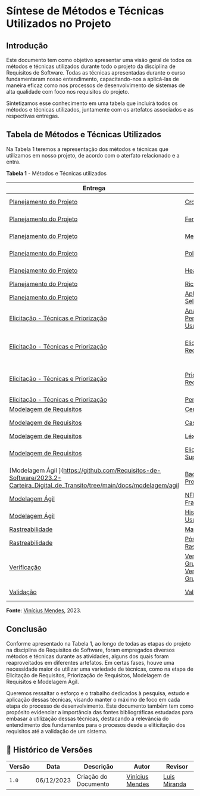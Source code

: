 # Síntese de Métodos e Técnicas Utilizados no Projeto

## Introdução

Este documento tem como objetivo apresentar uma visão geral de todos os métodos e técnicas utilizados durante todo o projeto da disciplina de Requisitos de Software. Todas as técnicas apresentadas durante o curso fundamentaram nosso entendimento, capacitando-nos a aplicá-las de maneira eficaz como nos processos de desenvolvimento de sistemas de alta qualidade com foco nos requisitos do projeto.

Sintetizamos esse conhecimento em uma tabela que incluirá todos os métodos e técnicas utilizados, juntamente com os artefatos associados e as respectivas entregas.

## Tabela de Métodos e Técnicas Utilizados

Na Tabela 1 teremos a representação dos métodos e técnicas que utilizamos em nosso projeto, de acordo com o aterfato relacionado e a entra.

**Tabela 1** - Métodos e Técnicas utilizados

| Entrega | Artefato | Método/Técnica |
|---------|----------|----------------|
|[Planejamento do Projeto](https://github.com/Requisitos-de-Software/2023.2-Carteira_Digital_de_Transito/tree/main/docs/planejamento) |[Cronograma](https://requisitos-de-software.github.io/2023.2-Carteira_Digital_de_Transito/planejamento/cronograma/) | Não foi utilizado método/técnica | 
|[Planejamento do Projeto](https://github.com/Requisitos-de-Software/2023.2-Carteira_Digital_de_Transito/tree/main/docs/planejamento) |[Ferraments](https://requisitos-de-software.github.io/2023.2-Carteira_Digital_de_Transito/planejamento/ferramenta/) | Não foi utilizado método/técnica|
|[Planejamento do Projeto](https://github.com/Requisitos-de-Software/2023.2-Carteira_Digital_de_Transito/tree/main/docs/planejamento) |[Metodologia](https://requisitos-de-software.github.io/2023.2-Carteira_Digital_de_Transito/planejamento/metodologia/) | Não foi utilizado método/técnica|
|[Planejamento do Projeto](https://github.com/Requisitos-de-Software/2023.2-Carteira_Digital_de_Transito/tree/main/docs/planejamento) |[Políticas](https://requisitos-de-software.github.io/2023.2-Carteira_Digital_de_Transito/planejamento/pol%C3%ADticas/) | Não foi utilizado método/técnica|
|[Planejamento do Projeto](https://github.com/Requisitos-de-Software/2023.2-Carteira_Digital_de_Transito/tree/main/docs/planejamento) |[Heatmap](https://requisitos-de-software.github.io/2023.2-Carteira_Digital_de_Transito/planejamento/Heatmap/) | Não foi utilizado método/técnica|
|[Planejamento do Projeto](https://github.com/Requisitos-de-Software/2023.2-Carteira_Digital_de_Transito/tree/main/docs/planejamento) |[Rich Picture](https://requisitos-de-software.github.io/2023.2-Carteira_Digital_de_Transito/pr%C3%A9-rastreabilidade/rich%20picture/) | [Rich Picture](https://requisitos-de-software.github.io/2023.2-Carteira_Digital_de_Transito/pr%C3%A9-rastreabilidade/rich%20picture/) | 
|[Planejamento do Projeto](https://github.com/Requisitos-de-Software/2023.2-Carteira_Digital_de_Transito/tree/main/docs/planejamento) |[Aplicativo Selecionado](https://requisitos-de-software.github.io/2023.2-Carteira_Digital_de_Transito/planejamento/aplicativo/) |Não foi utilizado método/técnica |
| [Elicitação - Técnicas e Priorização](https://github.com/Requisitos-de-Software/2023.2-Carteira_Digital_de_Transito/tree/main/docs/elicita%C3%A7%C3%A3o) | [Análise do Perfil de Usuários](https://requisitos-de-software.github.io/2023.2-Carteira_Digital_de_Transito/elicita%C3%A7%C3%A3o/PerfildeUsuario/PerfilUsuario/) | [Questionário](https://requisitos-de-software.github.io/2023.2-Carteira_Digital_de_Transito/elicita%C3%A7%C3%A3o/PerfildeUsuario/Questionario/) <br> [Análise Documental](https://requisitos-de-software.github.io/2023.2-Carteira_Digital_de_Transito/elicita%C3%A7%C3%A3o/PerfildeUsuario/AnaliseDocumento/) |
| [Elicitação - Técnicas e Priorização](https://github.com/Requisitos-de-Software/2023.2-Carteira_Digital_de_Transito/tree/main/docs/elicita%C3%A7%C3%A3o) | [Elicitação de Requisitos](https://requisitos-de-software.github.io/2023.2-Carteira_Digital_de_Transito/elicita%C3%A7%C3%A3o/requisitos_elicitados/) | [Storyboard](https://requisitos-de-software.github.io/2023.2-Carteira_Digital_de_Transito/elicita%C3%A7%C3%A3o/storyboard/), [Glossário](https://requisitos-de-software.github.io/2023.2-Carteira_Digital_de_Transito/elicita%C3%A7%C3%A3o/glossario/), [Entrevista](https://requisitos-de-software.github.io/2023.2-Carteira_Digital_de_Transito/elicita%C3%A7%C3%A3o/entrevista/) e [Introspecção](https://requisitos-de-software.github.io/2023.2-Carteira_Digital_de_Transito/elicita%C3%A7%C3%A3o/Introspeccao/) |
| [Elicitação - Técnicas e Priorização](https://github.com/Requisitos-de-Software/2023.2-Carteira_Digital_de_Transito/tree/main/docs/elicita%C3%A7%C3%A3o) | [Priorização de Requisitos](https://requisitos-de-software.github.io/2023.2-Carteira_Digital_de_Transito/elicita%C3%A7%C3%A3o/requisitos_elicitados/) | [First Things First](https://requisitos-de-software.github.io/2023.2-Carteira_Digital_de_Transito/elicita%C3%A7%C3%A3o/prioriza%C3%A7%C3%A3o/first_things_first/), [Three Level Scale](https://requisitos-de-software.github.io/2023.2-Carteira_Digital_de_Transito/elicita%C3%A7%C3%A3o/prioriza%C3%A7%C3%A3o/three_level_scale/) e [$100](https://requisitos-de-software.github.io/2023.2-Carteira_Digital_de_Transito/elicita%C3%A7%C3%A3o/prioriza%C3%A7%C3%A3o/100/) |
| [Elicitação - Técnicas e Priorização](https://github.com/Requisitos-de-Software/2023.2-Carteira_Digital_de_Transito/tree/main/docs/elicita%C3%A7%C3%A3o) | [Personas](https://requisitos-de-software.github.io/2023.2-Carteira_Digital_de_Transito/elicita%C3%A7%C3%A3o/personas/) | [Personas](https://requisitos-de-software.github.io/2023.2-Carteira_Digital_de_Transito/elicita%C3%A7%C3%A3o/personas/) | 
| [Modelagem de Requisitos](https://github.com/Requisitos-de-Software/2023.2-Carteira_Digital_de_Transito/tree/main/docs/modelagem) | [Cenários](https://requisitos-de-software.github.io/2023.2-Carteira_Digital_de_Transito/modelagem/cenarios/) | [Cenários](https://requisitos-de-software.github.io/2023.2-Carteira_Digital_de_Transito/modelagem/cenarios/) |
| [Modelagem de Requisitos](https://github.com/Requisitos-de-Software/2023.2-Carteira_Digital_de_Transito/tree/main/docs/modelagem) | [Casos de Uso](https://requisitos-de-software.github.io/2023.2-Carteira_Digital_de_Transito/modelagem/casosDeUso/) | [Casos de Uso](https://requisitos-de-software.github.io/2023.2-Carteira_Digital_de_Transito/modelagem/casosDeUso/) <br> [Personas](https://requisitos-de-software.github.io/2023.2-Carteira_Digital_de_Transito/elicita%C3%A7%C3%A3o/personas/) |
| [Modelagem de Requisitos](https://github.com/Requisitos-de-Software/2023.2-Carteira_Digital_de_Transito/tree/main/docs/modelagem) | [Léxico](https://requisitos-de-software.github.io/2023.2-Carteira_Digital_de_Transito/modelagem/l%C3%A9xicos/) | [Léxico](https://requisitos-de-software.github.io/2023.2-Carteira_Digital_de_Transito/modelagem/l%C3%A9xicos/) | 
| [Modelagem de Requisitos](https://github.com/Requisitos-de-Software/2023.2-Carteira_Digital_de_Transito/tree/main/docs/modelagem) | [Elicitação Suplementar](https://requisitos-de-software.github.io/2023.2-Carteira_Digital_de_Transito/modelagem/especificacao-suplementar/) | [Especificação Suplementar](https://requisitos-de-software.github.io/2023.2-Carteira_Digital_de_Transito/modelagem/especificacao-suplementar/) <br> FURPS+|
| [Modelagem Ágil ](https://github.com/Requisitos-de-Software/2023.2-Carteira_Digital_de_Transito/tree/main/docs/modelagem/agil | [Backlog do Produto](https://requisitos-de-software.github.io/2023.2-Carteira_Digital_de_Transito/modelagem/agil/backlog/) | Epic, Feature and Story |
| [Modelagem Ágil ](https://github.com/Requisitos-de-Software/2023.2-Carteira_Digital_de_Transito/tree/main/docs/modelagem/agil) | [NFR Framework](https://requisitos-de-software.github.io/2023.2-Carteira_Digital_de_Transito/modelagem/agil/framework/) | [NFR Framework](https://requisitos-de-software.github.io/2023.2-Carteira_Digital_de_Transito/modelagem/agil/framework/) |
| [Modelagem Ágil](https://github.com/Requisitos-de-Software/2023.2-Carteira_Digital_de_Transito/tree/main/docs/modelagem/agil) | [Histórias de Usuário](https://requisitos-de-software.github.io/2023.2-Carteira_Digital_de_Transito/modelagem/agil/historiasUsuario/) | [Histórias de Usuário](https://requisitos-de-software.github.io/2023.2-Carteira_Digital_de_Transito/modelagem/agil/historiasUsuario/) |
| [Rastreabilidade](https://github.com/Requisitos-de-Software/2023.2-Carteira_Digital_de_Transito/tree/main/docs/pos-rastreabilidade) | [Matriz Geral](https://requisitos-de-software.github.io/2023.2-Carteira_Digital_de_Transito/pos-rastreabilidade/matriz-geral/) | [Matriz Geral](https://requisitos-de-software.github.io/2023.2-Carteira_Digital_de_Transito/pos-rastreabilidade/matriz-geral/) |
| [Rastreabilidade](https://github.com/Requisitos-de-Software/2023.2-Carteira_Digital_de_Transito/tree/main/docs/pos-rastreabilidade) | [Pós-Rastreabilidade](https://requisitos-de-software.github.io/2023.2-Carteira_Digital_de_Transito/pos-rastreabilidade/pos-rastreabilidade/) | Rastreabilidade de Toranzo |
| [Verificação](https://github.com/Requisitos-de-Software/2023.2-Carteira_Digital_de_Transito/tree/main/docs/verificacao) | [Verificação - Grupo 2](https://requisitos-de-software.github.io/2023.2-Carteira_Digital_de_Transito/pos-rastreabilidade/pos-rastreabilidade/) <br> [Verificação - Grupo 3](https://requisitos-de-software.github.io/2023.2-Carteira_Digital_de_Transito/pos-rastreabilidade/pos-rastreabilidade/) | Inspeção de Fagan | 
| [Validação]() | [Validação](https://requisitos-de-software.github.io/2023.2-Carteira_Digital_de_Transito/Validacao/Prototipo_alta_fidelidade/Agendamento/) | Protótipo de Alta Fidelidade |

**Fonte**: [Vinícius Mendes](https://github.com/yabamiah), 2023.

## Conclusão

Conforme apresentado na Tabela 1, ao longo de todas as etapas do projeto na disciplina de Requisitos de Software, foram empregados diversos métodos e técnicas durante as atividades, alguns dos quais foram reaproveitados em diferentes artefatos. Em certas fases, houve uma necessidade maior de utilizar uma variedade de técnicas, como na etapa de Elicitação de Requisitos, Priorização de Requisitos, Modelagem de Requisitos e Modelagem Ágil.

Queremos ressaltar o esforço e o trabalho dedicados à pesquisa, estudo e aplicação dessas técnicas, visando manter o máximo de foco em cada etapa do processo de desenvolvimento. Este documento também tem como propósito evidenciar a importância das fontes bibliográficas estudadas para embasar a utilização dessas técnicas, destacando a relevância do entendimento dos fundamentos para o procesos desde a eliticitação dos requisitos até a validação de um sistema. 


## 📑 Histórico de Versões

| Versão | Data | Descrição | Autor | Revisor|
|--------|------|-----------|-------|--------|
|`1.0`|06/12/2023| Criação do Documento| [Vinícius Mendes](https://github.com/yabamiah) | [Luis Miranda](https://github.com/LuisMiranda10)|
